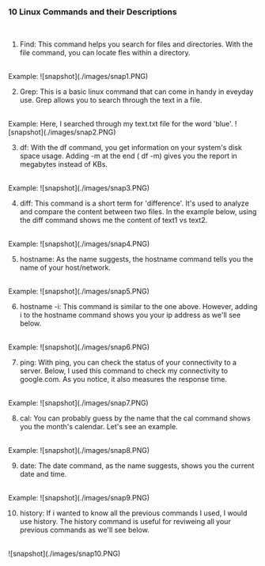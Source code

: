 ### 10 Linux Commands and their Descriptions 
<br>

1. Find: This command helps you search for files and directories. With the file command, you can locate fles within a directory. 
<br>
Example: ![snapshot](./images/snap1.PNG)
<br>

2. Grep: This is a basic linux command that can come in handy in eveyday use. Grep allows you to search through the text in a file. 
<br>
Example: Here, I searched through my text.txt file for the word 'blue'. 
![snapshot](./images/snap2.PNG)
<br>

3. df: With the df command, you get information on your system's disk space usage. Adding -m at the end ( df -m) gives you the report in megabytes instead of KBs.
<br>
Example: ![snapshot](./images/snap3.PNG)
<br>

4. diff: This command is a short term for 'difference'. It's used to analyze and compare the content between two files. In the example below, using the diff command shows me the content of text1 vs text2.
<br>
Example: ![snapshot](./images/snap4.PNG)
<br>

5. hostname: As the name suggests, the hostname command tells you the name of your host/network.
<br>
Example: ![snapshot](./images/snap5.PNG)
<br>

6. hostname -i: This command is similar to the one above. However, adding i to the hostname command shows you your ip address as we'll see below.
<br>
Example: ![snapshot](./images/snap6.PNG)
<br>

7. ping: With ping, you can check the status of your connectivity to a server. Below, I used this command to check my connectivity to google.com. As you notice, it also measures the response time.
<br>
Example: ![snapshot](./images/snap7.PNG)
<br>

8. cal: You can probably guess by the name that the cal command shows you the month's calendar. Let's see an example. 
<br>
Example: ![snapshot](./images/snap8.PNG)
<br>

9. date: The date command, as the name suggests, shows you the current date and time.
<br>
Example: ![snapshot](./images/snap9.PNG)
<br>

10. history: If i wanted to know all the previous commands I used, I would use history. The history command is useful for reviweing all your previous commands as we'll see below.
<br>
![snapshot](./images/snap10.PNG)
<br>

 